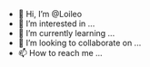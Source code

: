 - 👋 Hi, I’m @Loileo
- 👀 I’m interested in ...
- 🌱 I’m currently learning ...
- 💞️ I’m looking to collaborate on ...
- 📫 How to reach me ...

<!---
Loileo/Loileo is a ✨ special ✨ repository because its `README.md` (this file) appears on your GitHub profile.
You can click the Preview link to take a look at your changes.
--->
